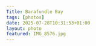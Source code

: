 ```yaml
---
Title: Barafundle Bay
tags: [photos]
date: 2025-07-28T10:31:53+01:00
layout: photo
featured: IMG_8576.jpg
---
```

